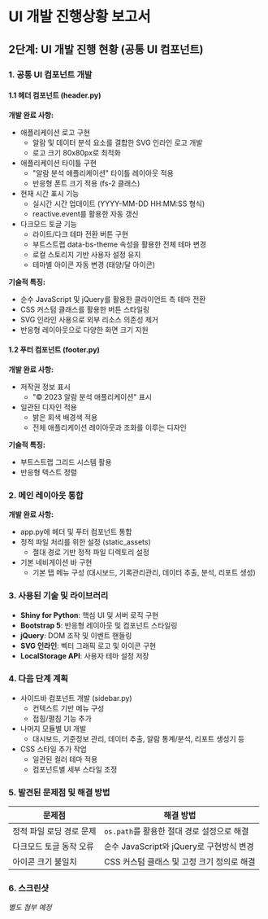 # UI 개발 진행상황 보고서

## 2단계: UI 개발 진행 현황 (공통 UI 컴포넌트)

### 1. 공통 UI 컴포넌트 개발

#### 1.1 헤더 컴포넌트 (header.py)

**개발 완료 사항:**
- 애플리케이션 로고 구현
  - 알람 및 데이터 분석 요소를 결합한 SVG 인라인 로고 개발
  - 로고 크기 80x80px로 최적화
- 애플리케이션 타이틀 구현
  - "알람 분석 애플리케이션" 타이틀 레이아웃 적용
  - 반응형 폰트 크기 적용 (fs-2 클래스)
- 현재 시간 표시 기능
  - 실시간 시간 업데이트 (YYYY-MM-DD HH:MM:SS 형식)
  - reactive.event를 활용한 자동 갱신
- 다크모드 토글 기능
  - 라이트/다크 테마 전환 버튼 구현
  - 부트스트랩 data-bs-theme 속성을 활용한 전체 테마 변경
  - 로컬 스토리지 기반 사용자 설정 유지
  - 테마별 아이콘 자동 변경 (태양/달 아이콘)

**기술적 특징:**
- 순수 JavaScript 및 jQuery를 활용한 클라이언트 측 테마 전환
- CSS 커스텀 클래스를 활용한 버튼 스타일링
- SVG 인라인 사용으로 외부 리소스 의존성 제거
- 반응형 레이아웃으로 다양한 화면 크기 지원

#### 1.2 푸터 컴포넌트 (footer.py)

**개발 완료 사항:**
- 저작권 정보 표시
  - "© 2023 알람 분석 애플리케이션" 표시
- 일관된 디자인 적용
  - 밝은 회색 배경색 적용
  - 전체 애플리케이션 레이아웃과 조화를 이루는 디자인

**기술적 특징:**
- 부트스트랩 그리드 시스템 활용
- 반응형 텍스트 정렬

### 2. 메인 레이아웃 통합

**개발 완료 사항:**
- app.py에 헤더 및 푸터 컴포넌트 통합
- 정적 파일 처리를 위한 설정 (static_assets)
  - 절대 경로 기반 정적 파일 디렉토리 설정
- 기본 네비게이션 바 구현
  - 기본 탭 메뉴 구성 (대시보드, 기록관리관리, 데이터 추출, 분석, 리포트 생성)

### 3. 사용된 기술 및 라이브러리

- **Shiny for Python**: 핵심 UI 및 서버 로직 구현
- **Bootstrap 5**: 반응형 레이아웃 및 컴포넌트 스타일링
- **jQuery**: DOM 조작 및 이벤트 핸들링
- **SVG 인라인**: 벡터 그래픽 로고 및 아이콘 구현
- **LocalStorage API**: 사용자 테마 설정 저장

### 4. 다음 단계 계획

- 사이드바 컴포넌트 개발 (sidebar.py)
  - 컨텍스트 기반 메뉴 구성
  - 접힘/펼침 기능 추가
- 나머지 모듈별 UI 개발
  - 대시보드, 기준정보 관리, 데이터 추출, 알람 통계/분석, 리포트 생성기 등
- CSS 스타일 추가 작업
  - 일관된 컬러 테마 적용
  - 컴포넌트별 세부 스타일 조정

### 5. 발견된 문제점 및 해결 방법

| 문제점 | 해결 방법 |
|--------|----------|
| 정적 파일 로딩 경로 문제 | `os.path`를 활용한 절대 경로 설정으로 해결 |
| 다크모드 토글 동작 오류 | 순수 JavaScript와 jQuery로 구현방식 변경 |
| 아이콘 크기 불일치 | CSS 커스텀 클래스 및 고정 크기 정의로 해결 |

### 6. 스크린샷

*별도 첨부 예정* 